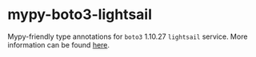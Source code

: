 # mypy-boto3-lightsail

Mypy-friendly type annotations for `boto3` 1.10.27 `lightsail` service.
More information can be found [here](https://github.com/vemel/mypy_boto3).
